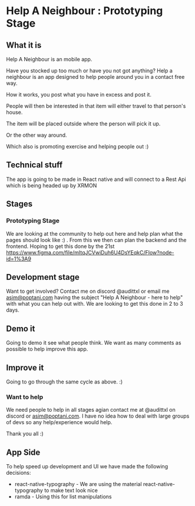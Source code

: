 # Help A Neighbour : Prototyping Stage

## What it is

Help A Neighbour is an mobile app.

Have you stocked up too much or have you not got anything? Help a neighbour is an app designed to help people around you in a contact free way.

How it works, you post what you have in excess and post it.

People will then be interested in that item will either travel to that person's house.

The item will be placed outside where the person will pick it up.

Or the other way around.

Which also is promoting exercise and helping people out :)

## Technical stuff

The app is going to be made in React native and will connect to a Rest Api which is being headed up by XRMON

## Stages

### Prototyping Stage

We are looking at the community to help out here and help plan what the pages should look like :) . From this we then can plan the backend and the frontend. Hoping to get this done by the 21st https://www.figma.com/file/mItqJCVwiDuh6U4DsYEqkC/Flow?node-id=1%3A9

## Development stage

Want to get involved? Contact me on discord @audittxl or email me asim@poptani.com having the subject "Help A Neighbour - here to help" with what you can help out with. We are looking to get this done in 2 to 3 days.

## Demo it

Going to demo it see what people think. We want as many comments as possible to help improve this app.

## Improve it

Going to go through the same cycle as above. :)

### Want to help

We need people to help in all stages agian contact me at @audittxl on discord or asim@poptani.com. I have no idea how to deal with large groups of devs so any help/experience would help.

Thank you all :)

## App Side

To help speed up development and UI we have made the following decisions:

- react-native-typography - We are using the material react-native-typography to make text look nice
- ramda - Using this for list manipulations
